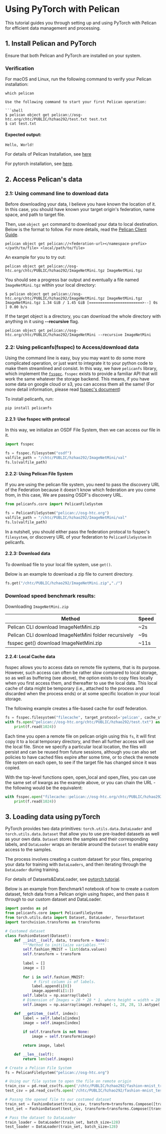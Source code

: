 # Using PyTorch with Pelican

This tutorial guides you through setting up and using PyTorch with Pelican for efficient data management and processing.

## 1. Install Pelican and PyTorch

Ensure that both Pelican and PyTorch are installed on your system.

### Verification

For macOS and Linux, run the following command to verify your Pelican installation:

```shell
which pelican

Use the following command to start your first Pelican operation:

```shell
$ pelican object get pelican://osg-htc.org/chtc/PUBLIC/hzhao292/test.txt test.txt
$ cat test.txt
```

#### Expected output:

```shell
Hello, World!
```


For details of Pelican Installation, see [here](https://docs.pelicanplatform.org/install)

For pytorch installation, see [here](https://pytorch.org/get-started/locally/).



## 2. Access Pelican's data

### 2.1: Using command line to download data

Before downloading your data, I believe you have known the location of it. In this case, you should have known your target origin's federation, name space, and path to target file. 

Then, use `object get` command to download your data to local destination. Below is the format to follow. For more details, read the [Pelican Client Guide]((https://docs.pelicanplatform.org/getting-data-with-pelican/client)).

```shell
pelican object get pelican://<federation-url></namespace-prefix></path/to/file> <local/path/to/file>
```

An example for you to try out:

```shell
pelican object get pelican://osg-htc.org/chtc/PUBLIC/hzhao292/ImageNetMini.tgz ImageNetMini.tgz
```

You should see a progress bar output and eventually a file named `ImageNetMini.tgz` within your local directory:

```shell
$ pelican object get pelican://osg-htc.org/chtc/PUBLIC/hzhao292/ImageNetMini.tgz ImageNetMini.tgz 
ImageNetMini.tgz 1.34 GiB / 1.45 GiB [========================>--] 0s ] 0.00 b/s

```


If the target object is a directory, you can download the whole directory with anything in it using **--recursive** flag.

 ```pelican object get pelican://osg-htc.org/chtc/PUBLIC/hzhao292/ImageNetMini --recursive ImageNetMini```



### 2.2: Using pelicanfs(fsspec) to Access/download data

Using the command line is easy, buy you may want to do some more complicated operation, or just want to integrate it to your python code to make them streamlined and consist. In this way, we have `pelicanfs` library, which implement the [`fsspec`](https://filesystem-spec.readthedocs.io/en/latest/index.html). `fsspec` exists to provide a familiar API that will work the same whatever the storage backend. This means, if you have some data on google cloud or s3, you can access them all the same! (For more detail information,  please read [fsspec's document](https://filesystem-spec.readthedocs.io/en/latest/index.html))

To install pelicanfs, run:

```shell
pip install pelicanfs
```

#### 2.2.1: Use fsspec with protocal

In this way, we initialize an OSDF File System, then we can access our file in it. 

```python
import fsspec

fs = fsspec.filesystem("osdf") 
valfile_path = "/chtc/PUBLIC/hzhao292/ImageNetMini/val"
fs.ls(valfile_path)
```

#### 2.2.2: Using Pelican File System

If you are using the pelican file system, you need to pass the discovery URL of the Federation because it doesn't know which federation are you come from, in this case, We are passing OSDF's discovery URL.

```python
from pelicanfs.core import PelicanFileSystem

fs = PelicanFileSystem("pelican://osg-htc.org")
valfile_path = "/chtc/PUBLIC/hzhao292/ImageNetMini/val"
fs.ls(valfile_path)
```

In a nutshell, you should either pass the federation protocal to fsspec's `filesystem`, or discovery URL of your federation to `PelicanFileSystem` in pelicanfs. 

#### 2.2.3: Download data

To download file to your local file system, use `get()`.

Below is an example to download a zip file to current directory. 

```python
fs.get("/chtc/PUBLIC/hzhao292/ImageNetMini.zip","./")
```



### Download speed benchmark results:

Downloading `ImageNetMini.zip`

| Method                                               | Speed |
| ---------------------------------------------------  | ----- |
| Pelican CLI download ImageNetMini.zip                | ~2s   |
| Pelican CLI download ImageNetMini folder recursively | ~9s   |
| fsspec get() download ImageNetMini.zip               | ~11s  |



#### 2.2.4: Local Cache data

fsspec allows you to access data on remote file systems, that is its purpose. However, such access can often be rather slow compared to local storage, so as well as buffering (see above), the option exists to copy files locally when you first access them, and thereafter to use the local data. This local cache of data might be temporary (i.e., attached to the process and discarded when the process ends) or at some specific location in your local storage.

The following example creates a file-based cache for osdf federation. 

```python
fs = fsspec.filesystem("filecache", target_protocol='pelican', cache_storage='tmp/files/')
with fs.open("pelican://osg-htc.org/chtc/PUBLIC/hzhao292/test.txt") as f:
    print(f.read(1024))
```

Each time you open a remote file on pelican origin using this `fs`, it will first copy it to a local temporary directory, and then all further access will use the local file. Since we specify a particular local location, the files will persist and can be reused from future sessions, although you can also set policies to have cached files expire after some time, or to check the remote file system on each open, to see if the target file has changed since it was copied.

With the top-level functions open, open_local and open_files, you can use the same set of kwargs as the example above, or you can chain the URL - the following would be the equivalent:

```python
with fsspec.open("filecache::pelican://osg-htc.org/chtc/PUBLIC/hzhao292/test.txt", filecache={'cache_storage':'tmp/files'}) as f:
    print(f.read(1024))
```



## 3. Loading data using pyTorch

PyTorch provides two data primitives: `torch.utils.data.DataLoader` and `torch.utils.data.Dataset` that allow you to use pre-loaded datasets as well as your own data. `Dataset` stores the samples and their corresponding labels, and `DataLoader` wraps an iterable around the `Dataset` to enable easy access to the samples.

The process involves creating a custom dataset for your files, preparing your data for training with `DataLoaders`, and then iterating through the `DataLoader` during training.

For details of Datasets&DataLoader, see [pytorch tutorial](https://pytorch.org/tutorials/beginner/basics/data_tutorial.html#datasets-dataloaders). 

Below is an example from Benchmark1 notebook of how to create a custom dataset, fetch data from a Pelican origin using fsspec, and then pass it through to our custom dataset and DataLoader. 

```python
import pandas as pd
from pelicanfs.core import PelicanFileSystem
from torch.utils.data import Dataset, DataLoader, TensorDataset
import torchvision.transforms as transforms

# Customed dataset 
class FashionDataset(Dataset):  
    def __init__(self, data, transform = None):
        """Method to initilaize variables.""" 
        self.fashion_MNIST = list(data.values)
        self.transform = transform
        
        label = []
        image = []
        
        for i in self.fashion_MNIST:
             # first column is of labels.
            label.append(i[0])
            image.append(i[1:])
        self.labels = np.asarray(label)
        # Dimension of Images = 28 * 28 * 1. where height = width = 28 and color_channels = 1.
        self.images = np.asarray(image).reshape(-1, 28, 28, 1).astype('float32')

    def __getitem__(self, index):
        label = self.labels[index]
        image = self.images[index]
        
        if self.transform is not None:
            image = self.transform(image)

        return image, label

    def __len__(self):
        return len(self.images)
```


```python
# Create a Pelican File System
fs = PelicanFileSystem("pelican://osg-htc.org")

# Using our file system to open the file on remote origin
train_csv = pd.read_csv(fs.open('/chtc/PUBLIC/hzhao292/fashion-mnist_train.csv', 'rb'))
test_csv = pd.read_csv(fs.open('/chtc/PUBLIC/hzhao292/fashion-mnist_test.csv', 'rb'))

# Passng the opened file to our costomed dataset
train_set = FashionDataset(train_csv, transform=transforms.Compose([transforms.ToTensor()]))
test_set = FashionDataset(test_csv, transform=transforms.Compose([transforms.ToTensor()]))

# Pass the dataset to DataLoader
train_loader = DataLoader(train_set, batch_size=128)
test_loader = DataLoader(train_set, batch_size=128)
```



